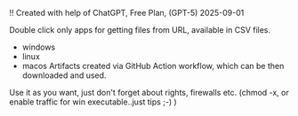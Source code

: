 !! Created with help of ChatGPT, Free Plan, (GPT-5) 2025-09-01

Double click only apps for getting files from URL, available in CSV files.
- windows
- linux
- macos
Artifacts created via GitHub Action workflow, which can be then downloaded and used.

Use it as you want, just don't forget about rights, firewalls etc. (chmod -x, or enable traffic for win executable..just tips ;-) )
